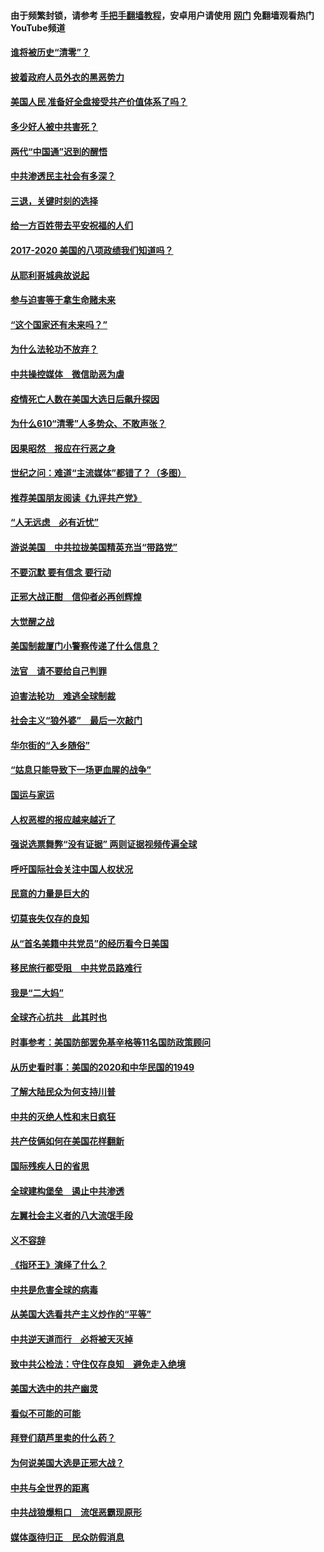 #### 由于频繁封锁，请参考 [手把手翻墙教程](https://github.com/gfw-breaker/guides/wiki/)，安卓用户请使用 [网门](https://github.com/gfw-breaker/nogfw/blob/master/dl.md?t=01171800) 免翻墙观看热门YouTube频道 

#### [谁将被历史“清零”？](../pages/73/417485.md?t=01171800) 

#### [披着政府人员外衣的黑恶势力](../pages/73/417442.md?t=01171800) 

#### [美国人民 准备好全盘接受共产价值体系了吗？](../pages/73/417491.md?t=01171800) 

#### [多少好人被中共害死？](../pages/73/417144.md?t=01171800) 

#### [两代“中国通”迟到的醒悟](../pages/73/417064.md?t=01171800) 

#### [中共渗透民主社会有多深？](../pages/73/417063.md?t=01171800) 

#### [三退，关键时刻的选择](../pages/73/416969.md?t=01171800) 

#### [给一方百姓带去平安祝福的人们](../pages/73/416941.md?t=01171800) 

#### [2017-2020  美国的八项政绩我们知道吗？](../pages/73/416968.md?t=01171800) 

#### [从耶利哥城典故说起](../pages/73/416892.md?t=01171800) 

#### [参与迫害等于拿生命赌未来](../pages/73/416856.md?t=01171800) 

#### [“这个国家还有未来吗？”](../pages/73/416852.md?t=01171800) 

#### [为什么法轮功不放弃？](../pages/73/416864.md?t=01171800) 

#### [中共操控媒体　微信助恶为虐](../pages/73/416724.md?t=01171800) 

#### [疫情死亡人数在美国大选日后飙升探因](../pages/73/416606.md?t=01171800) 

#### [为什么610“清零”人多势众、不敢声张？](../pages/73/416632.md?t=01171800) 

#### [因果昭然　报应在行恶之身](../pages/73/416582.md?t=01171800) 

#### [世纪之问：难道“主流媒体”都错了？（多图）](../pages/73/416571.md?t=01171800) 

#### [推荐美国朋友阅读《九评共产党》](../pages/73/416510.md?t=01171800) 

#### [“人无远虑　必有近忧”](../pages/73/416513.md?t=01171800) 

#### [游说美国　中共拉拢美国精英充当“带路党”](../pages/73/416529.md?t=01171800) 

#### [不要沉默 要有信念 要行动](../pages/73/416457.md?t=01171800) 

#### [正邪大战正酣　信仰者必再创辉煌](../pages/73/416433.md?t=01171800) 

#### [大觉醒之战](../pages/73/416456.md?t=01171800) 

#### [美国制裁厦门小警察传递了什么信息？](../pages/73/416432.md?t=01171800) 

#### [法官　请不要给自己判罪](../pages/73/416379.md?t=01171800) 

#### [迫害法轮功　难逃全球制裁](../pages/73/416380.md?t=01171800) 

#### [社会主义“狼外婆”　最后一次敲门](../pages/73/416394.md?t=01171800) 

#### [华尔街的“入乡随俗”](../pages/73/416395.md?t=01171800) 

#### [“姑息只能导致下一场更血腥的战争”](../pages/73/416223.md?t=01171800) 

#### [国运与家运](../pages/73/416224.md?t=01171800) 

#### [人权恶棍的报应越来越近了](../pages/73/416276.md?t=01171800) 

#### [强说选票舞弊“没有证据” 两则证据视频传遍全球](../pages/73/416227.md?t=01171800) 

#### [呼吁国际社会关注中国人权状况](../pages/73/416135.md?t=01171800) 

#### [民意的力量是巨大的](../pages/73/416222.md?t=01171800) 

#### [切莫丧失仅存的良知](../pages/73/416134.md?t=01171800) 

#### [从“首名美籍中共党员”的经历看今日美国](../pages/73/416114.md?t=01171800) 

#### [移民旅行都受阻　中共党员路难行](../pages/73/416033.md?t=01171800) 

#### [我是“二大妈”](../pages/73/415529.md?t=01171800) 

#### [全球齐心抗共　此其时也](../pages/73/415989.md?t=01171800) 

#### [时事参考：美国防部罢免基辛格等11名国防政策顾问](../pages/73/415970.md?t=01171800) 

#### [从历史看时事：美国的2020和中华民国的1949](../pages/73/415949.md?t=01171800) 

#### [了解大陆民众为何支持川普](../pages/73/415950.md?t=01171800) 

#### [中共的灭绝人性和末日疯狂](../pages/73/415944.md?t=01171800) 

#### [共产伎俩如何在美国花样翻新](../pages/73/415908.md?t=01171800) 

#### [国际残疾人日的省思](../pages/73/415849.md?t=01171800) 

#### [全球建构堡垒　遏止中共渗透](../pages/73/415850.md?t=01171800) 

#### [左翼社会主义者的八大流氓手段](../pages/73/415802.md?t=01171800) 

#### [义不容辞](../pages/73/415807.md?t=01171800) 

#### [《指环王》演绎了什么？](../pages/73/415739.md?t=01171800) 

#### [中共是危害全球的病毒](../pages/73/415569.md?t=01171800) 

#### [从美国大选看共产主义炒作的“平等”](../pages/73/415654.md?t=01171800) 

#### [中共逆天道而行　必将被天灭掉](../pages/73/415626.md?t=01171800) 

#### [致中共公检法：守住仅存良知　避免走入绝境](../pages/73/415627.md?t=01171800) 

#### [美国大选中的共产幽灵](../pages/73/415618.md?t=01171800) 

#### [看似不可能的可能](../pages/73/415619.md?t=01171800) 

#### [拜登们葫芦里卖的什么药？](../pages/73/415531.md?t=01171800) 

#### [为何说美国大选是正邪大战？](../pages/73/415530.md?t=01171800) 

#### [中共与全世界的距离](../pages/73/415435.md?t=01171800) 

#### [中共战狼爆粗口　流氓恶霸现原形](../pages/73/415426.md?t=01171800) 

#### [媒体亟待归正　民众防假消息](../pages/73/415402.md?t=01171800) 

